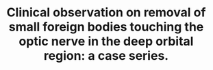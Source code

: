 ---
layout: page
title: " Clinical observation on removal of small foreign bodies touching the optic nerve  in the deep orbital region: a case series."
breadcrumb: true
categories:
    - publication
## publication related information
pub:
    authors: " Yan-Ming Tian, Xiao-Wei Gao, Bing Ren, Yan Ju, Peng Li, Lei Qiao,  Xi-Dong Yan"
    journal: " Orbit (Amsterdam Netherlands)"
    date: 2014-06
    doi:  10.3109/01676830.2014.881397
    volume:  33
    pages:  210--213
    number:  3
    abstract: " PURPOSE: Five patients presented to our institution with deep intraorbital foreign bodies adjacent to the optic nerve. We removed all foreign bodies by lateral orbitotomy to evaluate the treatment and the benefits of their extraction. METHODS: The clinical outcomes of the five patients were retrospectively analyzed. RESULTS: Radiology in all five patients revealed small  foreign bodies touching the optic nerve in the deep orbital region. All patients  also suffered from significant secondary psychological disturbances, these including anxiety and altered sleep patterns. They had become preoccupied with a  strong desire to remove the intraorbital foreign bodies [IFB]. In this cohort, two had no light perception before surgery, another two had light perception, and one had hand motion perception as well as vitreous hemorrhage that had been plugged with silicone oil in other hospital. All foreign bodies were removed via  lateral orbitotomy. Visual acuity improved after the operation in only three cases. However, the psychological well-being of all five patients improved. CONCLUSIONS: Consideration should be given to removal of intraorbital foreign bodies adjacent to the optic nerve, even where a significant degree of vision has already been lost. Furthermore some patients can achieved vision improvement and  such surgery can frequently address the significant psychological disturbance that can be associated with such orbital foreign bodies.,"
---